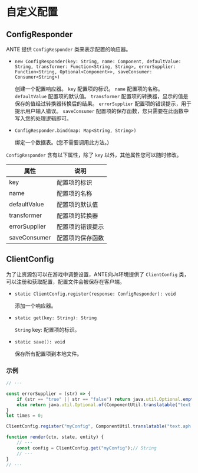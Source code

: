 # 自定义配置

## ConfigResponder

ANTE 提供 `ConfigResponder` 类来表示配置的响应器。

- `new ConfigResponder(key: String, name: Component, defaultValue: String, transformer: Function<String, String>, errorSupplier: Function<String, Optional<Component>>, saveConsumer: Consumer<String>)`

    创建一个配置响应器。
    `key` 配置项的标识。
    `name` 配置项的名称。
    `defaultValue` 配置项的默认值。
    `transformer` 配置项的转换器，显示的值是保存的值经过转换器转换后的结果。
    `errorSupplier` 配置项的错误提示，用于提示用户输入错误。
    `saveConsumer` 配置项的保存函数，您只需要在此函数中写入您的处理逻辑即可。

- `ConfigResponder.bind(map: Map<String, String>)`

    绑定一个数据表。(您不需要调用此方法。)

`ConfigResponder` 含有以下属性，除了 `key` 以外，其他属性您可以随时修改。

| 属性 | 说明 |
| ------------------- | ------------------- |
| key | 配置项的标识 |
| name | 配置项的名称 |
| defaultValue | 配置项的默认值 |
| transformer | 配置项的转换器 |
| errorSupplier | 配置项的错误提示 |
| saveConsumer | 配置项的保存函数 |

## ClientConfig

为了让资源包可以在游戏中调整设置，ANTE向Js环境提供了 `ClientConfig` 类，可以注册和获取配置，配置文件会被保存在客户端。

- `static ClientConfig.register(response: ConfigResponder): void `

    添加一个响应器。

- `static get(key: String): String`

    `String` key: 配置项的标识。

- `static save(): void`

    保存所有配置项到本地文件。

### 示例

```javascript
// ···

const errorSupplier = (str) => {
    if (str == "true" || str == "false") return java.util.Optional.empty();
    else return java.util.Optional.of(ComponentUtil.translatable("text.aph.config.error"));
}
let times = 0;

ClientConfig.register("myConfig", ComponentUtil.translatable("text.aph.config.myConfig"), "true", value => value, errorSupplier, str => times++);

function render(ctx, state, entity) {
    // ···
    const config = ClientConfig.get("myConfig");// String
    // ···
}
// ···
```